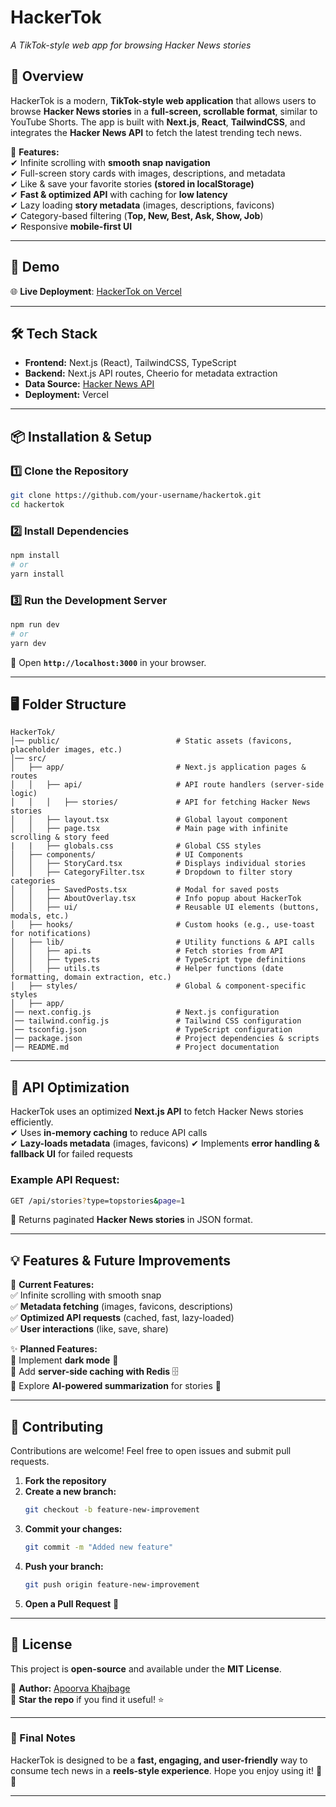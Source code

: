 # **HackerTok** 
*A TikTok-style web app for browsing Hacker News stories*  

## **📌 Overview**  
HackerTok is a modern, **TikTok-style web application** that allows users to browse **Hacker News stories** in a **full-screen, scrollable format**, similar to YouTube Shorts. The app is built with **Next.js**, **React**, **TailwindCSS**, and integrates the **Hacker News API** to fetch the latest trending tech news.  

🚀 **Features:**  
✔ Infinite scrolling with **smooth snap navigation**  
✔ Full-screen story cards with images, descriptions, and metadata  
✔ Like & save your favorite stories **(stored in localStorage)**  
✔ **Fast & optimized API** with caching for **low latency**  
✔ Lazy loading **story metadata** (images, descriptions, favicons)  
✔ Category-based filtering (**Top, New, Best, Ask, Show, Job**)  
✔ Responsive **mobile-first UI**  

---

## **🚀 Demo**  
🌐 **Live Deployment**: [HackerTok on Vercel](https://hacker-tok.vercel.app) 

---

## **🛠️ Tech Stack**  
- **Frontend:** Next.js (React), TailwindCSS, TypeScript  
- **Backend:** Next.js API routes, Cheerio for metadata extraction  
- **Data Source:** [Hacker News API](https://github.com/HackerNews/API)  
- **Deployment:** Vercel  

---

## **📦 Installation & Setup**  
### **1️⃣ Clone the Repository**  
```sh
git clone https://github.com/your-username/hackertok.git
cd hackertok
```

### **2️⃣ Install Dependencies**  
```sh
npm install
# or
yarn install
```

### **3️⃣ Run the Development Server**  
```sh
npm run dev
# or
yarn dev
```
📌 Open **`http://localhost:3000`** in your browser.  

---

## **🖥️ Folder Structure**  
```
HackerTok/
│── public/                          # Static assets (favicons, placeholder images, etc.)
│── src/
│   ├── app/                         # Next.js application pages & routes
│   │   ├── api/                     # API route handlers (server-side logic)
│   │   │   ├── stories/             # API for fetching Hacker News stories
│   │   ├── layout.tsx               # Global layout component
│   │   ├── page.tsx                 # Main page with infinite scrolling & story feed
|   |   ├── globals.css              # Global CSS styles
│   ├── components/                  # UI Components
│   │   ├── StoryCard.tsx            # Displays individual stories
│   │   ├── CategoryFilter.tsx       # Dropdown to filter story categories
│   │   ├── SavedPosts.tsx           # Modal for saved posts
│   │   ├── AboutOverlay.tsx         # Info popup about HackerTok
│   │   ├── ui/                      # Reusable UI elements (buttons, modals, etc.)
│   ├── hooks/                       # Custom hooks (e.g., use-toast for notifications)
│   ├── lib/                         # Utility functions & API calls
│   │   ├── api.ts                   # Fetch stories from API
│   │   ├── types.ts                 # TypeScript type definitions
│   │   ├── utils.ts                 # Helper functions (date formatting, domain extraction, etc.)
│   ├── styles/                      # Global & component-specific styles
│   ├── app/
│── next.config.js                   # Next.js configuration
│── tailwind.config.js               # Tailwind CSS configuration
│── tsconfig.json                    # TypeScript configuration
│── package.json                     # Project dependencies & scripts
│── README.md                        # Project documentation

```

---

## **🚀 API Optimization**  
HackerTok uses an optimized **Next.js API** to fetch Hacker News stories efficiently.  
✔ Uses **in-memory caching** to reduce API calls  
✔ **Lazy-loads metadata** (images, favicons) 
✔ Implements **error handling & fallback UI** for failed requests  

### **Example API Request:**  
```sh
GET /api/stories?type=topstories&page=1
```
📌 Returns paginated **Hacker News stories** in JSON format.  

---

## **💡 Features & Future Improvements**  
🔹 **Current Features:**  
✅ Infinite scrolling with smooth snap          
✅ **Metadata fetching** (images, favicons, descriptions)  
✅ **Optimized API requests** (cached, fast, lazy-loaded)  
✅ **User interactions** (like, save, share)  

✨ **Planned Features:**  
🔹 Implement **dark mode** 🌙  
🔹 Add **server-side caching with Redis** 🗄️  
🔹 Explore **AI-powered summarization** for stories 🤖  

---

## **🔗 Contributing**  
Contributions are welcome! Feel free to open issues and submit pull requests.  

1. **Fork the repository**  
2. **Create a new branch:**  
   ```sh
   git checkout -b feature-new-improvement
   ```
3. **Commit your changes:**  
   ```sh
   git commit -m "Added new feature"
   ```
4. **Push your branch:**  
   ```sh
   git push origin feature-new-improvement
   ```
5. **Open a Pull Request** 🚀  

---

## **📜 License**  
This project is **open-source** and available under the **MIT License**.  

📌 **Author:** [Apoorva Khajbage](https://github.com/ApoorvaKhajbage)  
🌟 **Star the repo** if you find it useful! ⭐  

---

### **📌 Final Notes**  
HackerTok is designed to be a **fast, engaging, and user-friendly** way to consume tech news in a **reels-style experience**. Hope you enjoy using it! 🚀🎉  

---
